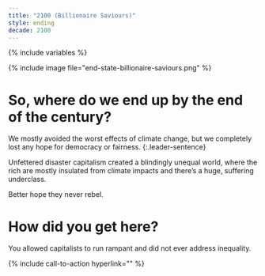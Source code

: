 ```yaml
---
title: "2100 (Billionaire Saviours)"
style: ending
decade: 2100
---
```


{% include variables %}

{% include image file="end-state-billionaire-saviours.png" %}

# So, where do we end up by the end of the century?

We mostly avoided the worst effects of climate change, but we completely lost any hope for democracy or fairness. 
{:.leader-sentence}

Unfettered disaster capitalism created a blindingly unequal world, where the rich are mostly insulated from climate impacts and there’s a huge, suffering underclass.

Better hope they never rebel.

# How did you get here?

You allowed capitalists to run rampant and did not ever address inequality.

{% include call-to-action
    hyperlink=""
%}
